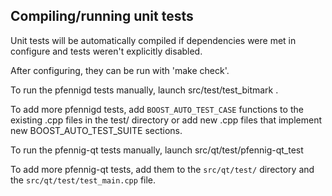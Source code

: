 Compiling/running unit tests
------------------------------------

Unit tests will be automatically compiled if dependencies were met in configure
and tests weren't explicitly disabled.

After configuring, they can be run with 'make check'.

To run the pfennigd tests manually, launch src/test/test_bitmark .

To add more pfennigd tests, add `BOOST_AUTO_TEST_CASE` functions to the existing
.cpp files in the test/ directory or add new .cpp files that
implement new BOOST_AUTO_TEST_SUITE sections.

To run the pfennig-qt tests manually, launch src/qt/test/pfennig-qt_test

To add more pfennig-qt tests, add them to the `src/qt/test/` directory and
the `src/qt/test/test_main.cpp` file.

